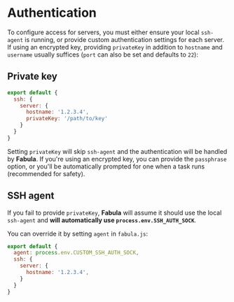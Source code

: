 # Authentication

To configure access for servers, you must either ensure your local `ssh-agent` 
is running, or provide custom authentication settings for each server. If using
an encrypted key, providing `privateKey` in addition to `hostname` and 
`username` usually suffices (`port` can also be set and defaults to `22`):

## Private key

```js
export default {
  ssh: {
  	server: {
      hostname: '1.2.3.4',
      privateKey: '/path/to/key'
  	}
  }
}
```

Setting `privateKey` will skip `ssh-agent` and the authentication will be 
handled by **Fabula**. If you're using an encrypted key, you can provide the
`passphrase` option, or you'll be automatically prompted for one when a task 
runs (recommended for safety).

## SSH agent

If you fail to provide `privateKey`, **Fabula** will assume it should use the 
local `ssh-agent` and **will automatically use `process.env.SSH_AUTH_SOCK`**. 

You can override it by setting `agent` in `fabula.js`:

```js
export default {
  agent: process.env.CUSTOM_SSH_AUTH_SOCK,
  ssh: {
  	server: {
      hostname: '1.2.3.4',
  	}
  }
}
```
